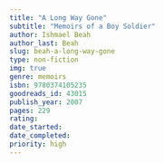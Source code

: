 ```yaml
---
title: "A Long Way Gone"
subtitle: "Memoirs of a Boy Soldier"
author: Ishmael Beah
author_last: Beah
slug: beah-a-long-way-gone
type: non-fiction
img: true
genre: memoirs
isbn: 9780374105235
goodreads_id: 43015
publish_year: 2007
pages: 229
rating: 
date_started:
date_completed:
priority: high
---
```

